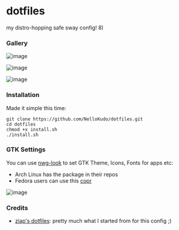 # dotfiles

my distro-hopping safe sway config! 8)

### Gallery 

![image](https://github.com/user-attachments/assets/fd26037c-e688-4264-9d92-98dd2e0531ba)

![image](https://github.com/user-attachments/assets/ff24996f-8cc4-456d-b94d-27ecf822bd08)

![image](https://github.com/user-attachments/assets/5e60cbd7-e668-4656-950e-47fadc8575a4)

### Installation

Made it simple this time:

```
git clone https://github.com/NelloKudo/dotfiles.git
cd dotfiles
chmod +x install.sh
./install.sh
```

### GTK Settings

You can use [nwg-look](https://github.com/nwg-piotr/nwg-look) to set GTK Theme, Icons, Fonts for apps etc:
- Arch Linux has the package in their repos
- Fedora users can use this [copr](https://copr.fedorainfracloud.org/coprs/tofik/nwg-shell/)

![image](https://github.com/user-attachments/assets/567a11f4-4bda-4abc-8e8a-6114e12292dd)

### Credits
- [ziap's dotfiles](https://github.com/ziap/dotfiles): pretty much what I started from for this config ;)
